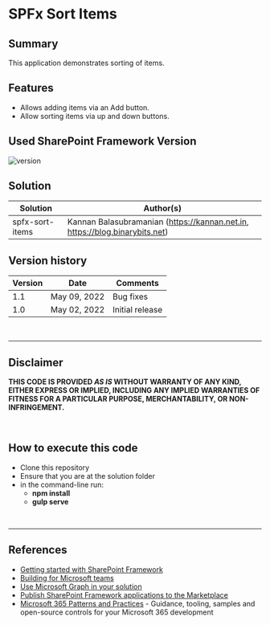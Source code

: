 # SPFx Sort Items

## Summary

This application demonstrates sorting of items.

## Features

- Allows adding items via an Add button.
- Allow sorting items via up and down buttons.

## Used SharePoint Framework Version

![version](https://img.shields.io/badge/version-1.14-green.svg)

## Solution

Solution|Author(s)
--------|---------
spfx-sort-items | Kannan Balasubramanian (https://kannan.net.in, https://blog.binarybits.net)

## Version history

Version|Date|Comments
-------|----|--------
1.1|May 09, 2022|Bug fixes
1.0|May 02, 2022|Initial release

<br/>

---

## Disclaimer

**THIS CODE IS PROVIDED *AS IS* WITHOUT WARRANTY OF ANY KIND, EITHER EXPRESS OR IMPLIED, INCLUDING ANY IMPLIED WARRANTIES OF FITNESS FOR A PARTICULAR PURPOSE, MERCHANTABILITY, OR NON-INFRINGEMENT.**

<br/>

## How to execute this code

- Clone this repository
- Ensure that you are at the solution folder
- in the command-line run:
  - **npm install**
  - **gulp serve**

<br/>

---

## References

- [Getting started with SharePoint Framework](https://docs.microsoft.com/en-us/sharepoint/dev/spfx/set-up-your-developer-tenant)
- [Building for Microsoft teams](https://docs.microsoft.com/en-us/sharepoint/dev/spfx/build-for-teams-overview)
- [Use Microsoft Graph in your solution](https://docs.microsoft.com/en-us/sharepoint/dev/spfx/web-parts/get-started/using-microsoft-graph-apis)
- [Publish SharePoint Framework applications to the Marketplace](https://docs.microsoft.com/en-us/sharepoint/dev/spfx/publish-to-marketplace-overview)
- [Microsoft 365 Patterns and Practices](https://aka.ms/m365pnp) - Guidance, tooling, samples and open-source controls for your Microsoft 365 development